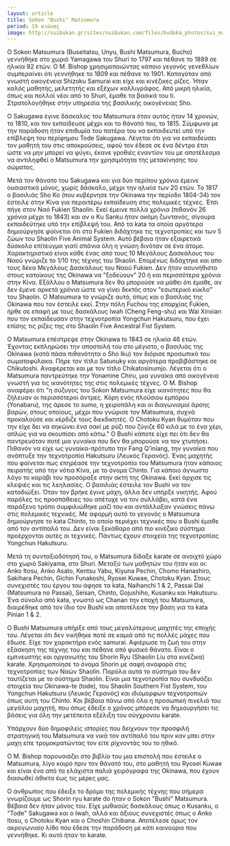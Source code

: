 ```yaml
---
layout: article
title: Sokon "Bushi" Matsumura
period: 19 αιώνας
image: http://suibukan.gr/sites/suibukan.com/files/budoka_photos/sui_matsumura.jpg?1280632962
---
```


O Sokon Matsumura (Buseitatsu, Unyu, Bushi Matsumura, Bucho) γεννήθηκε στο χωριό Yamagawa του Shuri το 1797 και πέθανε το 1889 σε ηλικία 92 ετών. Ο M. Bishop χρησιμοποιώντας κάποιο γεγονός γενεθλίων συμπεραίνει ότι γεννήθηκε το 1809 και πέθανε το 1901. Καταγόταν από γνωστή οικογένεια Shizoku Samurai και είχε και κινέζικες ρίζες. Ήταν καλός μαθητής, μελετητής και εξέχων καλλιγράφος. Από μικρή ηλικία, όπως και πολλοί νέοι από το Shuri, έμαθε τα βασικά του ti. Στρατολογήθηκε στην υπηρεσία της βασιλικής οικογένειας Sho.

O Sakugawa έγινε δάσκαλος του Matsumura όταν αυτός ήταν 14 χρονών, το 1810, και τον εκπαίδευσε μέχρι και το θάνατό του, το 1815. Σύμφωνα με την παράδοση ήταν επιθυμία του πατέρα του να εκπαιδευτεί υπό την επίβλεψη του περίφημου Tode Sakugawa. Λέγεται ότι για να εκπαιδεύσει τον μαθητή του στις αποκρούσεις, αφού τον έδεσε σε ένα δέντρο έτσι ώστε να μην μπορεί να φύγει, έκανε γροθιές εναντίον του με αποτέλεσμα να αντιληφθεί ο Matsumura την χρησιμότητα της μετακίνησης του σώματος.

Μετά τον θάνατο του Sakugawa και για δύο περίπου χρόνια έμεινε ουσιαστικά μόνος, χωρίς δάσκαλο, μέχρι την ηλικία των 20 ετών. To 1817 ο βασιλιάς Sho Ko (που κυβέρνησε την Okinawa την περίοδο 1804-34) τον έστειλε στην Κίνα για περαιτέρω εκπαίδευση στις πολεμικές τέχνες. Έτσι πήγε στον Ναό Fukien Shaolin. Εκεί έμεινε πολλά χρόνια (πιθανόν 26 χρόνια μέχρι το 1843) και αν ο Κu Sanku ήταν ακόμη ζωντανός, σίγουρα εκπαιδεύτηκε υπό την επίβλεψή του. Από τα kata τα οποία αργότερα δημιούργησε φαίνεται ότι στο Fukien διδάχτηκε τις τεχνοτροπίες και των 5 ζώων του Shaolin Five Animal System. Aυτό βέβαια ήταν εξαιρετικά δύσκολο επίτευγμα γιατί σπάνια όλη η γνώση δινόταν σε ένα άτομο. Χαρακτηριστικό είναι κάθε ένας από τους 10 Μεγάλους Δασκάλους του Ναού γνώριζε το 1/10 της τέχνης του Shaolin. Επομένως διδάχτηκε και απο τους δέκα Μεγάλους Δασκάλους του Ναού Fukien.
Δεν ήταν ασυνήθιστο στους κατοίκους της Okinawa να "ξοδεύουν" 20 ή και περισσότερα χρόνια στην Κίνα. Εξάλλου ο Μatsumura δεν θα μπορούσε να μάθει ότι έμαθε, αν δεν έμενε αρκετά χρόνια ώστε να γίνει δεκτός στον "εσωτερικό κύκλο" του Shaolin. O Matsumura το γνώριζε αυτό, όπως και ο βασιλιάς της Okinawa που τον έστειλε εκεί.
Στην πόλη Fuchou της επαρχίας Fukien, ήρθε σε επαφή με τους δασκάλους Iwah (Cheng Feng-shu) και Wai Xinxian που τον εκπαίδευσαν στην τεχνοτροπία Yongchun Hakutsuru, που έχει επίσης τις ρίζες της στο Shaolin Five Ancestral Fist System.

O Matsumura επέστρεψε στην Okinawa to 1843 σε ηλικία 46 ετών. Έχοντας εκπληρώσει την αποστολή του στο μέγιστο, ο βασιλιάς της Okinawa (κατά πάσα πιθανότητα ο Sho Iku) τον διόρισε προσωπικό του σωματοφύλακα. Πήρε τον τίτλο Satunuky και αργότερα προβιβάστηκε σε Chikutoshi. Aναφέρεται και με τον τίτλο Chikatosinumjo. Λέγεται ότι ο Matsumura παντρεύτηκε την Yonamine Chiru, μια γυναίκα από οικογένεια γνωστή για τις ικανότητες της στις πολεμικές τέχνες. Ο Μ. Bishop αναφέρει ότι "η σύζυγος του Sokon Matsumura είχε ικανότητες που θα ζήλευαν οι περισσότεροι άντρες. Κόρη ενός πλούσιου εμπόρου (Yonabaru), της άρεσε το sumo, η χειροπάλη και οι διαγωνισμοί άρσης βαρών, στους οποίους, μέχρι που γνώρισε τον Matsumura, συχνά προκαλούσε και κέρδιζε τους διεκδικητές. Ο Chotoku Kyan θυμόταν που την είχε δει να σηκώνει ένα σακί με ρύζι που ζύγιζε 60 κιλά με το ένα χέρι, απλώς για να σκουπίσει από κάτω." Ο Βushi κάποτε είχε πει ότι δεν θα παντρευόταν ποτέ μια γυναίκα που δεν θα μπορούσε να τον χτυπήσει. Πιθανόν να είχε ως γυναίκα-πρότυπο την Fang Q'iniang, την γυναίκα που ανάπτυξε την τεχνοτροπία Hakutsuru (Λευκός Γερανός).
Ένας μαχητής που φαίνεται πως επηρέασε την τεχνοτροπία του Μatsumura ήταν κάποιος πειρατής από την νότια Κίνα, με το όνομα Chinto. Για κάποιο άγνωστο λόγο το καράβι του προσάραξε στην ακτή της Okinawa. Εκεί άρχισε τις κλεψιές και τις λεηλασίες. Ο βασιλιάς έστειλε τον Bushi να τον καταδιώξει. Όταν τον βρήκε έγινε μάχη, άλλα δεν υπήρξε νικητής. Αφού παρόλες τις προσπάθειες του απέτυχε να τον συλλάβει, κατά ένα παράξενο τρόπο συμφιλιώθηκε μαζί του και αντάλλαξαν γνώσεις πάνω στις πολεμικές τεχνικές. Με αφορμή αυτό το γεγονός ο Matsumura δημιούργησε το kata Chinto, το οποίο περιέχει τεχνικές που ο Bushi έμαθε από τον αντίπαλό του. Δεν είναι ξεκάθαρο από πιο κινέζικο σύστημα προέρχονται αυτές οι τεχνικές. Πάντως έχουν στοιχεία της τεχνοτροπίας Yongchun Hakutsuru.

Μετά τη συνταξιοδότησή του, ο Matsumura δίδαξε karate σε ανοιχτό χώρο στο χωριό Sakiyama, στο Shuri. Μεταξύ των μαθητών του ήταν και οι: Anko Itosu, Anko Asato, Kentsu Yabu, Kiyuna Pechin, Chomo Hanashiro, Sakihara Pechin, Gichin Funakoshi, Ryosei Kuwae, Chotoku Kyan.
Στους συνεχιστές του έργου του άφησε τα kata, Naihanchi 1 & 2, Passai Dai (Matsumura no Passai), Seisan, Chinto, Gojushiho, Kusanku και Hakutsuru. Ένα σύνολο από kata, γνωστό ως Chanan την εποχή του Matsumura, διαιρέθηκε από τον ίδιο τον Bushi και αποτέλεσε την βάση για τα kata Pinian 1 & 2.

O Bushi Matsumura υπήρξε από τους μεγαλύτερους μαχητές της εποχής του. Λέγεται ότι δεν νικήθηκε ποτέ σε καμιά από τις πολλές μάχες που έδωσε. Είχε τον χαρακτήρα ενός samurai. Αφιέρωσε τη ζωή του στην εξάσκηση της τέχνης του και πέθανε από φυσικό θάνατο.
Είναι ο εμπνευστής και οργανωτής του Shorin Ryu (Shaolin Liu στα κινέζικα) karate. Χρησιμοποίησε το όνομα Shorin με σαφή αναφορά στις τεχνοτροπίες των Ναών Shaolin. Παρόλα αυτά το σύστημα του δεν ταυτίζεται με το σύστημα Shaolin. Είναι μια τεχνοτροπία που συνδυάζει στοιχεία του Okinawa-te (tode), του Shaolin Southern Fist System, του Yongchun Hakutsuru (Λευκός Γερανός) και ιδιόμορφων τεχνοτροπιών όπως αυτή του Chinto. Και βέβαια πάνω από όλα η προσωπική πινελιά του μεγάλου μαχητή, που όπως έδειξε ο χρόνος μπόρεσε να δημιουργήσει τις βάσεις για όλη την μετέπειτα εξέλιξη του σύγχρονου karate.

Υπάρχουν δύο δημοφιλείς ιστορίες που δείχνουν την προσφιλή στρατηγική του Matsumura να νικά τον αντίπαλό του πριν καν μπει στην μαχη είτε τρομοκρατώντας τον είτε ρίχνοντάς του το ηθικό.

Ο Μ. Bishop παρουσιάζει στο βιβλίο του μια επιστολή που έστειλε ο Matsumura, λίγο καιρό πριν τον θάνατό του, στο μαθητή του Ryosei Kuwae και είναι ένα από τα ελάχιστα παλιά χειρόγραφα της Okinawa, που έχουν διασωθεί άθικτα έως τις μέρες μας.

O άνθρωπος που έδειξε το δρόμο της πολεμικής τέχνης που σήμερα γνωρίζουμε ως Shorin ryu karate do ήταν ο Sokon "Bushi" Matsumura. Βέβαια δεν ήταν μόνος του. Είχε μυθικούς δασκάλους όπως ο Kusanku, o "Tode" Sakugawa και o Iwah, αλλά και άξιους συνεχιστές όπως ο Anko Itosu, ο Chotoku Kyan και o Choshin Chibana. Αποτέλεσε όμως τον ακρογωνιαίο λίθο που έδεσε την παράδοση με κάτι καινούριο που γεννήθηκε. Κι αυτό ήταν το karate.